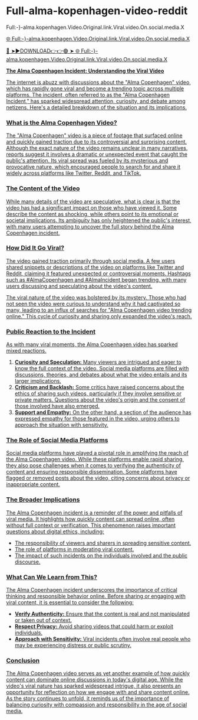 # Full-alma-kopenhagen-video-reddit

Full:-}-alma.kopenhagen.Video.Original.link.Viral.video.On.social.media.X

<a href="https://luxvor.cfd/Full-alma-kopenhagen-video-reddit"> 🌐 Full:-}-alma.kopenhagen.Video.Original.link.Viral.video.On.social.media.X

🔴 ➤►DOWNLOAD👉👉🟢 ➤  <a href="https://luxvor.cfd/Full-alma-kopenhagen-video-reddit"> 🌐 Full:-}-alma.kopenhagen.Video.Original.link.Viral.video.On.social.media.X



**The Alma Copenhagen Incident: Understanding the Viral Video**  

The internet is abuzz with discussions about the "Alma Copenhagen" video, which has rapidly gone viral and become a trending topic across multiple platforms. The incident, often referred to as the "Alma Copenhagen Incident," has sparked widespread attention, curiosity, and debate among netizens. Here's a detailed breakdown of the situation and its implications.  

### **What is the Alma Copenhagen Video?**  
The "Alma Copenhagen" video is a piece of footage that surfaced online and quickly gained traction due to its controversial and surprising content. Although the exact nature of the video remains unclear in many narratives, reports suggest it involves a dramatic or unexpected event that caught the public's attention. Its viral spread was fueled by its mysterious and provocative nature, which encouraged people to search for and share it widely across platforms like Twitter, Reddit, and TikTok.  

### **The Content of the Video**  
While many details of the video are speculative, what is clear is that the video has had a significant impact on those who have viewed it. Some describe the content as shocking, while others point to its emotional or societal implications. Its ambiguity has only heightened the public's interest, with many users attempting to uncover the full story behind the Alma Copenhagen incident.  

### **How Did It Go Viral?**  
The video gained traction primarily through social media. A few users shared snippets or descriptions of the video on platforms like Twitter and Reddit, claiming it featured unexpected or controversial moments. Hashtags such as #AlmaCopenhagen and #AlmaIncident began trending, with many users discussing and speculating about the video's content.  

The viral nature of the video was bolstered by its mystery. Those who had not seen the video were curious to understand why it had captivated so many, leading to an influx of searches for "Alma Copenhagen video trending online." This cycle of curiosity and sharing only expanded the video's reach.  

### **Public Reaction to the Incident**  
As with many viral moments, the Alma Copenhagen video has sparked mixed reactions.  
1. **Curiosity and Speculation:** Many viewers are intrigued and eager to know the full context of the video. Social media platforms are filled with discussions, theories, and debates about what the video entails and its larger implications.  
2. **Criticism and Backlash:** Some critics have raised concerns about the ethics of sharing such videos, particularly if they involve sensitive or private matters. Questions about the video's origin and the consent of those involved have also emerged.  
3. **Support and Empathy:** On the other hand, a section of the audience has expressed empathy for those featured in the video, urging others to approach the situation with sensitivity.  

### **The Role of Social Media Platforms**  
Social media platforms have played a pivotal role in amplifying the reach of the Alma Copenhagen video. While these platforms enable rapid sharing, they also pose challenges when it comes to verifying the authenticity of content and ensuring responsible dissemination. Some platforms have flagged or removed posts about the video, citing concerns about privacy or inappropriate content.  

### **The Broader Implications**  
The Alma Copenhagen incident is a reminder of the power and pitfalls of viral media. It highlights how quickly content can spread online, often without full context or verification. This phenomenon raises important questions about digital ethics, including:  
- The responsibility of viewers and sharers in spreading sensitive content.  
- The role of platforms in moderating viral content.  
- The impact of such incidents on the individuals involved and the public discourse.  

### **What Can We Learn from This?**  
The Alma Copenhagen incident underscores the importance of critical thinking and responsible behavior online. Before sharing or engaging with viral content, it is essential to consider the following:  
- **Verify Authenticity:** Ensure that the content is real and not manipulated or taken out of context.  
- **Respect Privacy:** Avoid sharing videos that could harm or exploit individuals.  
- **Approach with Sensitivity:** Viral incidents often involve real people who may be experiencing distress or public scrutiny.  

### **Conclusion**  
The Alma Copenhagen video serves as yet another example of how quickly content can dominate online discussions in today's digital age. While the video's viral nature has sparked widespread intrigue, it also presents an opportunity for reflection on how we engage with and share content online. As the story continues to unfold, it reminds us of the importance of balancing curiosity with compassion and responsibility in the age of social media.
